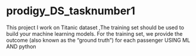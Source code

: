 # prodigy_DS_tasknumber1
This project I work on Titanic dataset ,The training set should be used to build your machine learning models. For the training set, we provide the outcome (also known as the “ground truth”) for each passenger USING ML AND python
